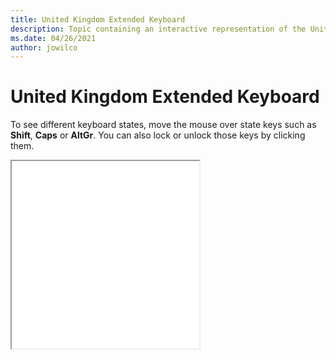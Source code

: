 ```yaml
--- 
title: United Kingdom Extended Keyboard 
description: Topic containing an interactive representation of the United Kingdom Extended Keyboard 
ms.date: 04/26/2021 
author: jowilco 
--- 
```

 
# United Kingdom Extended Keyboard 
 
To see different keyboard states, move the mouse over state keys such as **Shift**, **Caps** or **AltGr**. You can also lock or unlock those keys by clicking them. 
 
<iframe src="kbdukx.html" height="300"></iframe> 
